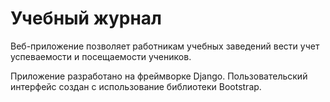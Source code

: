 # Учебный журнал

Веб-приложение позволяет работникам учебных заведений вести учет успеваемости и посещаемости учеников.

Приложение разработано на фреймворке Django.
Пользовательский интерфейс создан с использование библиотеки Bootstrap.
